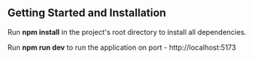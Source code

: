 ## Getting Started and Installation 

Run **npm install** in the project's root directory to install all dependencies.

Run **npm run dev** to run the application on port - http://localhost:5173
